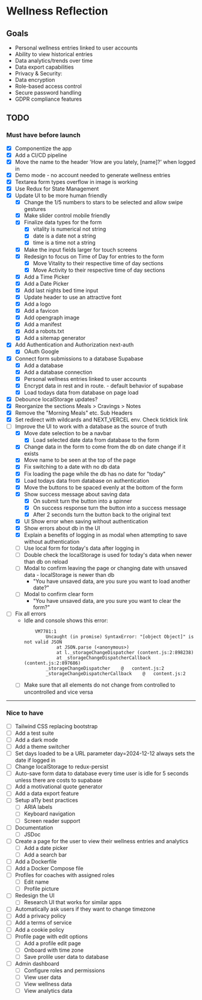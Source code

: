 # Wellness Reflection

## Goals
- Personal wellness entries linked to user accounts
- Ability to view historical entries
- Data analytics/trends over time
- Data export capabilities
- Privacy & Security:
- Data encryption
- Role-based access control
- Secure password handling
- GDPR compliance features

## TODO

### Must have before launch
- [x] Componentize the app
- [x] Add a CI/CD pipeline
- [x] Move the name to the header 'How are you lately, [name]?' when logged in
- [x] Demo mode - no account needed to generate wellness entries
- [x] Textarea form types overflow in image is working
- [x] Use Redux for State Management
- [x] Update UI to be more human friendly
    - [x] Change the 1/5 numbers to stars to be selected and allow swipe gestures
    - [x] Make slider control mobile friendly
    - [x] Finalize data types for the form
        - [x] vitality is numerical not string
        - [x] date is a date not a string
        - [x] time is a time not a string
    - [x] Make the input fields larger for touch screens
    - [x] Redesign to focus on Time of Day for entries to the form
        - [x] Move Vitality to their respective time of day sections
        - [x] Move Activity to their respective time of day sections
    - [x] Add a Time Picker
    - [x] Add a Date Picker
    - [x] Add last nights bed time input
    - [x] Update header to use an attractive font
    - [x] Add a logo
    - [x] Add a favicon
    - [x] Add opengraph image
    - [x] Add a manifest
    - [x] Add a robots.txt
    - [x] Add a sitemap generator
- [x] Add Authentication and Authorization next-auth
    - [x] OAuth Google
- [x] Connect form submissions to a database Supabase
    - [x] Add a database
    - [x] Add a database connection
    - [x] Personal wellness entries linked to user accounts
    - [x] Encrypt data in rest and in route. - default behavior of supabase
    - [x] Load todays data from database on page load
- [x] Debounce localStorage updates?
- [x] Reorganize the sections Meals > Cravings > Notes
- [x] Remove the "Morning Meals" etc. Sub Headers
- [x] Set redirect with wildcards and NEXT_VERCEL env. Check ticktick link
- [ ] Improve the UI to work with a database as the source of truth
    - [x] Move date selection to be a navbar
        - [x] Load selected date data from database to the form
    - [x] Change data in the form to come from the db on date change if it exists
    - [x] Move name to be seen at the top of the page
    - [x] Fix switching to a date with no db data
    - [x] Fix loading the page while the db has no date for "today"
    - [x] Load todays data from database on authentication
    - [x] Move the buttons to be spaced evenly at the bottom of the form
    - [x] Show success message about saving data
        - [x] On submit turn the button into a spinner
        - [x] On success response turn the button into a success message
        - [x] After 2 seconds turn the button back to the original text
    - [x] UI Show error when saving without authentication
    - [x] Show errors about db in the UI
    - [x] Explain a benefits of logging in as modal when attempting to save without authentication
    - [ ] Use local form for today's data after logging in
    - [ ] Double check the localStorage is used for today's data when newer than db on reload
    - [ ] Modal to confirm leaving the page or changing date with unsaved data - localStorage is newer than db
        - "You have unsaved data, are you sure you want to load another date?"
    - [ ] Modal to confirm clear form
        - "You have unsaved data, are you sure you want to clear the form?"
- [ ] Fix all errors
    - Idle and console shows this error:
        ```
            VM7781:1 
                Uncaught (in promise) SyntaxError: "[object Object]" is not valid JSON
                    at JSON.parse (<anonymous>)
                    at l._storageChangeDispatcher (content.js:2:898238)
                    at _storageChangeDispatcherCallback (content.js:2:897686)
                _storageChangeDispatcher	@	content.js:2
                _storageChangeDispatcherCallback	@	content.js:2
        ```
    - [ ] Make sure that all elements do not change from controlled to uncontrolled and vice versa
----
### Nice to have
- [ ] Tailwind CSS replacing bootstrap
- [ ] Add a test suite
- [ ] Add a dark mode
- [ ] Add a theme switcher
- [ ] Set days loaded to be a URL parameter day=2024-12-12 always sets the date if logged in
- [ ] Change localStorage to redux-persist
- [ ] Auto-save form data to database every time user is idle for 5 seconds unless there are costs to supabase
- [ ] Add a motivational quote generator
- [ ] Add a data export feature
- [ ] Setup a11y best practices
    - [ ] ARIA labels
    - [ ] Keyboard navigation
    - [ ] Screen reader support
- [ ] Documentation
    - [ ] JSDoc
- [ ] Create a page for the user to view their wellness entries and analytics
    - [ ] Add a date picker
    - [ ] Add a search bar
- [ ] Add a Dockerfile
- [ ] Add a Docker Compose file
- [ ] Profiles for coaches with assigned roles
    - [ ] Edit name
    - [ ] Profile picture
- [ ] Redesign the UI
    - [ ] Research UI that works for similar apps
- [ ] Automatically ask users if they want to change timezone
- [ ] Add a privacy policy
- [ ] Add a terms of service
- [ ] Add a cookie policy
- [ ] Profile page with edit options
    - [ ] Add a profile edit page
    - [ ] Onboard with time zone
    - [ ] Save prolile user data to database 
- [ ] Admin dashboard
    - [ ] Configure roles and permissions
    - [ ] View user data
    - [ ] View wellness data
    - [ ] View analytics data

